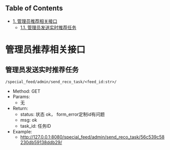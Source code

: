 <div id="table-of-contents">
<h2>Table of Contents</h2>
<div id="text-table-of-contents">
<ul>
<li><a href="#sec-1">1. 管理员推荐相关接口</a>
<ul>
<li><a href="#sec-1-1">1.1. 管理员发送实时推荐任务</a></li>
</ul>
</li>
</ul>
</div>
</div>


# 管理员推荐相关接口

## 管理员发送实时推荐任务

`/special_feed/admin/send_reco_task/<feed_id:str>/`
-   Method: GET
-   Params:
    -   无
-   Return:
    -   status: 状态 ok， form\_error定制id有问题
    -   msg: ok
    -   task\_id: 任务ID
-   Example:
    -   <http://127.0.0.1:8080/special_feed/admin/send_reco_task/56c539c58230db59138ddb29/>
